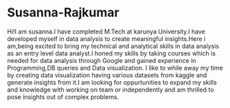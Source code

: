 # Susanna-Rajkumar
Hi!I am susanna.I have completed M.Tech at karunya University.I have developed myself in data analysis to create meaningful insights.Here i am,being excited to bring my technical and analytical skills in data analysis as an entry level data analyst.I honed my skills by taking courses which is needed for data analysis through Google and gained experience in Programming,DB queries and Data visualization.
I like to while away my time by creating data visualization having various datasets from kaggle and generate insights from it.I am looking for oppurtunities to expand my skills and knowledge with working on team or independently and am thrilled to pose insights out of complex problems.
